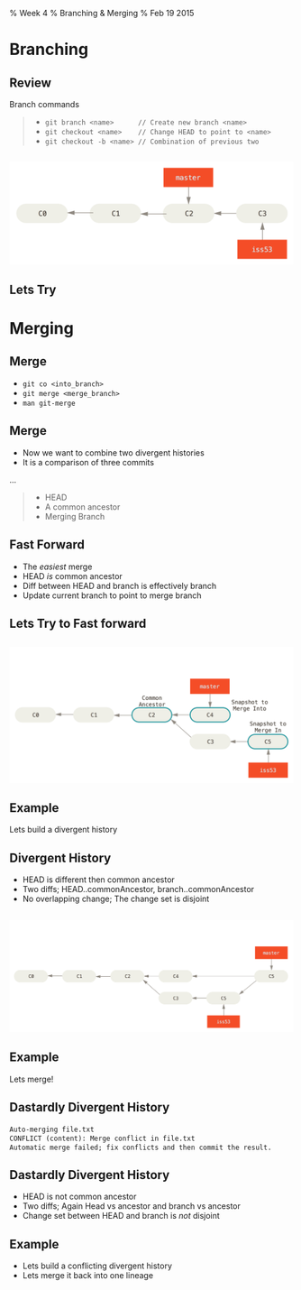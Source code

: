 % Week 4
% Branching & Merging
% Feb 19 2015

# Branching

## Review

Branch commands

> * `git branch <name>      // Create new branch <name>`
> * `git checkout <name>    // Change HEAD to point to <name>`
> * `git checkout -b <name> // Combination of previous two`

##

![A simple branch][1]

## Lets Try

# Merging


## Merge

* `git co <into_branch>`
* `git merge <merge_branch>`
* `man git-merge`

## Merge

* Now we want to combine two divergent histories
* It is a comparison of three commits
    
...

> * HEAD
> * A common ancestor
> * Merging Branch



## Fast Forward

* The _easiest_ merge
* HEAD *is* common ancestor
* Diff between HEAD and branch is effectively branch
* Update current branch to point to merge branch

## Lets Try to Fast forward


## 

![Divergent History][2]

## Example

Lets build a divergent history

## Divergent History

* HEAD is different then common ancestor
* Two diffs; HEAD..commonAncestor, branch..commonAncestor
* No overlapping change; The change set is disjoint

## 

![No conflict Merge][3]

## Example

Lets merge!

## Dastardly Divergent History

```
Auto-merging file.txt
CONFLICT (content): Merge conflict in file.txt
Automatic merge failed; fix conflicts and then commit the result.
```

## Dastardly Divergent History

* HEAD is not common ancestor
* Two diffs; Again Head vs ancestor and branch vs ancestor
* Change set between HEAD and branch is *not* disjoint

## Example

* Lets build a conflicting divergent history
* Lets merge it back into one lineage

[1]: images/basic-branching-3.png
[2]: images/basic-merging-1.png
[3]: images/basic-merging-2.png
